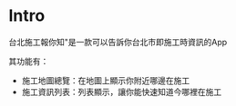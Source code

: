 # Intro

台北施工報你知"是一款可以告訴你台北市即施工時資訊的App

其功能有：
  - 施工地圖總覽：在地圖上顯示你附近哪邊在施工
  - 施工資訊列表：列表顯示，讓你能快速知道今哪裡在施工

